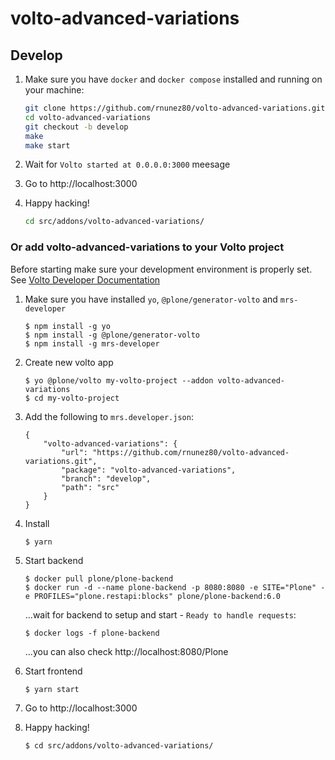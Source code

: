 # volto-advanced-variations

## Develop

1. Make sure you have `docker` and `docker compose` installed and running on your machine:

    ```Bash
    git clone https://github.com/rnunez80/volto-advanced-variations.git
    cd volto-advanced-variations
    git checkout -b develop
    make
    make start
    ```

1. Wait for `Volto started at 0.0.0.0:3000` meesage

1. Go to http://localhost:3000

1.  Happy hacking!

    ```Bash
    cd src/addons/volto-advanced-variations/
    ```

### Or add volto-advanced-variations to your Volto project

Before starting make sure your development environment is properly set. See [Volto Developer Documentation](https://6.docs.plone.org/volto/getting-started/install.html)

1.  Make sure you have installed `yo`, `@plone/generator-volto` and `mrs-developer`

        $ npm install -g yo
        $ npm install -g @plone/generator-volto
        $ npm install -g mrs-developer

1.  Create new volto app

        $ yo @plone/volto my-volto-project --addon volto-advanced-variations
        $ cd my-volto-project

1.  Add the following to `mrs.developer.json`:

        {
            "volto-advanced-variations": {
                "url": "https://github.com/rnunez80/volto-advanced-variations.git",
                "package": "volto-advanced-variations",
                "branch": "develop",
                "path": "src"
            }
        }

1.  Install

        $ yarn

1.  Start backend

        $ docker pull plone/plone-backend
        $ docker run -d --name plone-backend -p 8080:8080 -e SITE="Plone" -e PROFILES="plone.restapi:blocks" plone/plone-backend:6.0


    ...wait for backend to setup and start - `Ready to handle requests`:

        $ docker logs -f plone-backend

    ...you can also check http://localhost:8080/Plone

1.  Start frontend

        $ yarn start

1.  Go to http://localhost:3000

1.  Happy hacking!

        $ cd src/addons/volto-advanced-variations/
